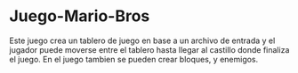 # Juego-Mario-Bros
Este juego crea un tablero de juego en base a un archivo de entrada y el jugador puede moverse entre el tablero hasta llegar al castillo donde finaliza el juego. En el juego tambien se pueden crear bloques, y enemigos. 
